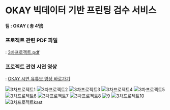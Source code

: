 # OKAY 빅데이터 기반 프린팅 검수 서비스

#### 팀 : OKAY ( 총 4명)

### 프로젝트 관련 PDF 파일 
: [3차프로젝트.pdf](https://github.com/yminj1029/Goods/files/8973790/3.pdf)


### 프로젝트 관련 시연 영상 
: [OKAY 시연 유튜브 영상 바로가기](https://www.youtube.com/watch?v=LEoapwCI-KA)

![3차프로젝트1](https://user-images.githubusercontent.com/68888349/175478843-cfe96493-9448-4107-8669-9ae329bc5f32.jpg)
![3차프로젝트2](https://user-images.githubusercontent.com/68888349/175478851-ee10c46b-989f-4d24-895b-7b371318af7a.jpg)
![3차프로젝트3](https://user-images.githubusercontent.com/68888349/175478854-7303a489-a43a-4146-b0c7-5b607a13f666.jpg)
![3차프로젝트4](https://user-images.githubusercontent.com/68888349/175478856-b0086470-6120-4a6a-8562-5451c0c573e2.jpg)
![3차프로젝트5](https://user-images.githubusercontent.com/68888349/175478859-dfa4f5e1-24b8-469d-b9c3-9b5e4c32acf0.jpg)
![3차프로젝트6](https://user-images.githubusercontent.com/68888349/175478862-a996c0be-028f-4435-812c-ed3660382f8e.jpg)
![3차프로젝트7](https://user-images.githubusercontent.com/68888349/175478863-d88931fa-c149-4bf3-a211-73691146c5a7.jpg)
![3차프로젝트8](https://user-images.githubusercontent.com/68888349/175478865-e5383433-84b3-4d34-b5c4-3e1851a6f525.jpg)
![9](https://user-images.githubusercontent.com/68888349/175478874-afbcf83e-cdb1-4efe-b19c-a250fe9ac75d.jpg)
![3차프로젝트10](https://user-images.githubusercontent.com/68888349/175478892-2415d226-1886-40a2-bc91-a31d834a338d.jpg)
![3차프로젝트kast](https://user-images.githubusercontent.com/68888349/175480386-943d9d7e-dbf7-4168-96af-9aeaf7c202d9.jpg)
